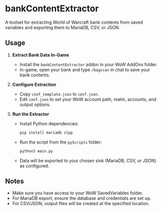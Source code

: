 # bankContentExtractor

A toolset for extracting World of Warcraft bank contents from saved variables and exporting them to MariaDB, CSV, or JSON.

## Usage

1. **Extract Bank Data In-Game**
    - Install the `bankContentExtractor` addon in your WoW AddOns folder.
    - In-game, open your bank and type `/bagscan` in chat to save your bank contents.

2. **Configure Extraction**
    - Copy `conf_template.json` to `conf.json`.
    - Edit `conf.json` to set your WoW account path, realm, accounts, and output options.

3. **Run the Extractor**
    - Install Python dependencies:
      ```sh
      pip install mariadb slpp
      ```
    - Run the script from the `pyScripts` folder:
      ```sh
      python3 main.py
      ```
    - Data will be exported to your chosen sink (MariaDB, CSV, or JSON) as configured.

## Notes

- Make sure you have access to your WoW SavedVariables folder.
- For MariaDB export, ensure the database and credentials are set up.
- For CSV/JSON, output files will be created at the specified location.